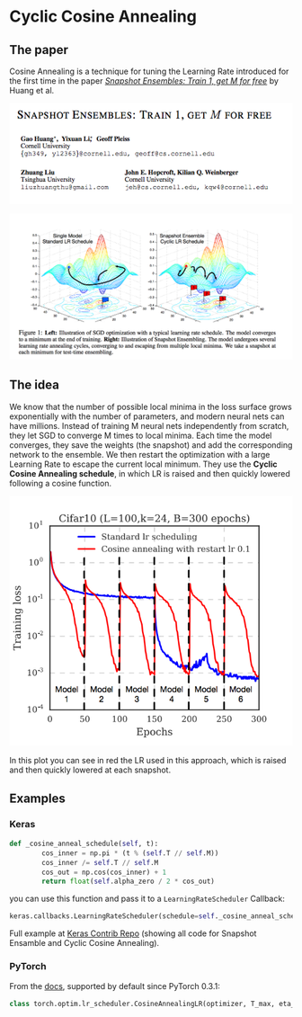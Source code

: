 # Cyclic Cosine Annealing

## The paper
Cosine Annealing is a technique for tuning the Learning Rate introduced for the first time in the paper [*Snapshot Ensembles: Train 1, get M for free*](https://arxiv.org/abs/1704.00109) by Huang et al.

<p align="center"> 
<img src="../img/snapshot-ensemble_header.png">
</p>

<p align="center"> 
<img src="../img/snapshot-ensemble_figure.png">
</p>


## The idea 
We know that the number of possible local minima in the loss surface grows exponentially with the number of parameters, and modern neural nets can have millions.
Instead of training M neural nets independently from scratch, they let SGD to converge M times to local minima. Each time the model converges, they save the weights (the snapshot) and add the corresponding network to the ensemble. We then restart the optimization with a large Learning Rate to escape the current local minimum. They use the **Cyclic Cosine Annealing schedule**, in which LR is raised and then quickly lowered following a cosine function. 

<p align="center"> 
<img src="../img/snapshot-enseble_cosine-annealing.png">
</p>
In this plot you can see in red the LR used in this approach, which is raised and then quickly lowered at each snapshot. 



## Examples
### Keras


```python
def _cosine_anneal_schedule(self, t):
        cos_inner = np.pi * (t % (self.T // self.M))
        cos_inner /= self.T // self.M
        cos_out = np.cos(cos_inner) + 1
        return float(self.alpha_zero / 2 * cos_out)
```
you can use this function and pass it to a  `LearningRateScheduler` Callback:

```python
keras.callbacks.LearningRateScheduler(schedule=self._cosine_anneal_schedule)
```

Full example at [Keras Contrib Repo](https://github.com/keras-team/keras-contrib/blob/master/keras_contrib/callbacks/snapshot.py) (showing all code for Snapshot Ensamble and Cyclic Cosine Annealing).

### PyTorch

From the [docs](https://pytorch.org/docs/0.3.1/optim.html#torch.optim.lr_scheduler.CosineAnnealingLR), supported by default since PyTorch 0.3.1:

```python
class torch.optim.lr_scheduler.CosineAnnealingLR(optimizer, T_max, eta_min=0, last_epoch=-1)
```
